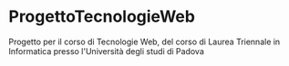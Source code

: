 # ProgettoTecnologieWeb
Progetto per il corso di Tecnologie Web, del corso di Laurea Triennale in Informatica presso l'Università degli studi di Padova
